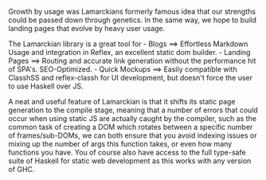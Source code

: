 Growth by usage was Lamarckians formerly famous idea that our strengths could be passed down through genetics.
In the same way, we hope to build landing pages that evolve by heavy user usage.

The Lamarckian library is a great tool for
    - Blogs            ==> Effortless Markdown Usage and integration in Reflex, an excellent static dom builder.
    - Landing Pages    ==> Routing and accurate link generation without the performance hit of SPA's. SEO-Optimized. 
    - Quick Mockups    ==> Easily compatible with ClasshSS and reflex-classh for UI development,
                           but doesn't force the user to use Haskell over JS.
                               
A neat and useful feature of Lamarckian is that it shifts its static page generation to the compile stage, meaning that
a number of errors that could occur when using static JS are actually caught by the compiler, such as the common task
of creating a DOM which rotates between a specific number of frames/sub-DOMs, we can both ensure that you avoid indexing
issues or mixing up the number of args this function takes, or even how many functions you have. You of course also
have access to the full type-safe suite of Haskell for static web development as this works with any version of GHC. 
